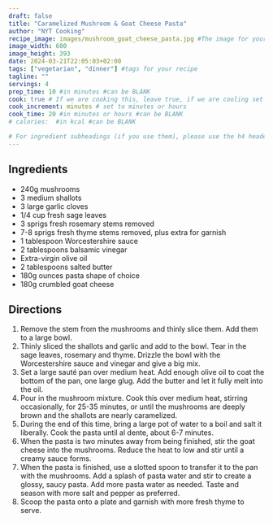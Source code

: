 ```yaml
---
draft: false
title: "Caramelized Mushroom & Goat Cheese Pasta"
author: "NYT Cooking"
recipe_image: images/mushroom_goat_cheese_pasta.jpg #The image for your recipe
image_width: 600
image_height: 393
date: 2024-03-21T22:05:03+02:00
tags: ["vegetarian", "dinner"] #tags for your recipe
tagline: ""
servings: 4
prep_time: 10 #in minutes #can be BLANK
cook: true # If we are cooking this, leave true, if we are cooling set to false
cook_increment: minutes # set to minutes or hours
cook_time: 20 #in minutes or hours #can be BLANK
# calories:  #in kcal #can be BLANK

# For ingredient subheadings (if you use them), please use the h4 header.  For print view I have those elements targeted
---
```



## Ingredients

- 240g mushrooms
- 3 medium shallots
- 3 large garlic cloves
- 1/4 cup fresh sage leaves
- 3 sprigs fresh rosemary stems removed
- 7-8 sprigs fresh thyme stems removed, plus extra for garnish
- 1 tablespoon Worcestershire sauce
- 2 tablespoons balsamic vinegar
- Extra-virgin olive oil
- 2 tablespoons salted butter
- 180g ounces pasta shape of choice
- 180g crumbled goat cheese

## Directions

1. Remove the stem from the mushrooms and thinly slice them. Add them to a large bowl.
2. Thinly sliced the shallots and garlic and add to the bowl. Tear in the sage leaves, rosemary and thyme. Drizzle the bowl with the Worcestershire sauce and vinegar and give a big mix.
3. Set a large sauté pan over medium heat. Add enough olive oil to coat the bottom of the pan, one large glug. Add the butter and let it fully melt into the oil.
4. Pour in the mushroom mixture. Cook this over medium heat, stirring occasionally, for 25-35 minutes, or until the mushrooms are deeply brown and the shallots are nearly caramelized.
5. During the end of this time, bring a large pot of water to a boil and salt it liberally. Cook the pasta until al dente, about 6-7 minutes.
6. When the pasta is two minutes away from being finished, stir the goat cheese into the mushrooms. Reduce the heat to low and stir until a creamy sauce forms.
7. When the pasta is finished, use a slotted spoon to transfer it to the pan with the mushrooms. Add a splash of pasta water and stir to create a glossy, saucy pasta. Add more pasta water as needed. Taste and season with more salt and pepper as preferred.
8. Scoop the pasta onto a plate and garnish with more fresh thyme to serve.